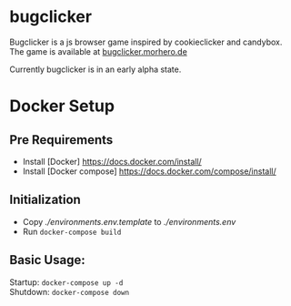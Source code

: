 # bugclicker

Bugclicker is a js browser game inspired by cookieclicker and candybox.
The game is available at [bugclicker.morhero.de](https://bugclicker.morhero.de)

Currently bugclicker is in an early alpha state.

# Docker Setup


## Pre Requirements

- Install [Docker] https://docs.docker.com/install/
- Install [Docker compose] https://docs.docker.com/compose/install/


## Initialization
- Copy *./environments.env.template* to *./environments.env*
- Run ``docker-compose build``

## Basic Usage: 
Startup: ```docker-compose up -d```  
Shutdown: ```docker-compose down```
